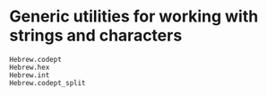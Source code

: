 # Generic utilities for working with strings and characters

```@docs
Hebrew.codept
Hebrew.hex
Hebrew.int
Hebrew.codept_split
```


